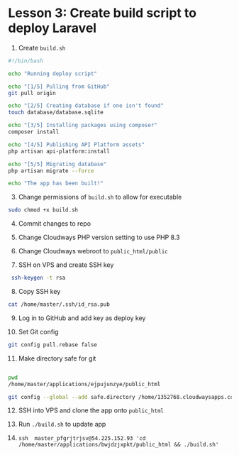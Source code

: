 # Lesson 3: Create build script to deploy Laravel

1. Create `build.sh`

```bash
#!/bin/bash

echo "Running deploy script"

echo "[1/5] Pulling from GitHub"
git pull origin

echo "[2/5] Creating database if one isn't found"
touch database/database.sqlite

echo "[3/5] Installing packages using composer"
composer install

echo "[4/5] Publishing API Platform assets"
php artisan api-platform:install

echo "[5/5] Migrating database"
php artisan migrate --force

echo "The app has been built!"

```

3. Change permissions of `build.sh` to allow for executable 

```bash
sudo chmod +x build.sh   
```

4. Commit changes to repo

5. Change Cloudways PHP version setting to use PHP 8.3

6. Change Cloudways webroot to `public_html/public`

7. SSH on VPS and create SSH key

```bash
 ssh-keygen -t rsa
 ```

8. Copy SSH key 
```bash
cat /home/master/.ssh/id_rsa.pub
```
9. Log in to GitHub and add key as deploy key

10. Set Git config

```bash
git config pull.rebase false
```

11. Make directory safe for git

```bash

pwd
/home/master/applications/ejpujunzye/public_html

git config --global --add safe.directory /home/1352768.cloudwaysapps.com/ejpujunzye/public_html
```
12. SSH into VPS and clone the app onto `public_html`

13. Run `./build.sh` to update app

14. `ssh  master_pfgrjtrjsv@54.225.152.93 'cd /home/master/applications/bwjdzjxpkt/public_html && ./build.sh'`
